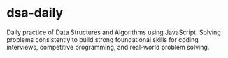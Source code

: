 # dsa-daily
Daily practice of Data Structures and Algorithms using JavaScript. Solving problems consistently to build strong foundational skills for coding interviews, competitive programming, and real-world problem solving.
